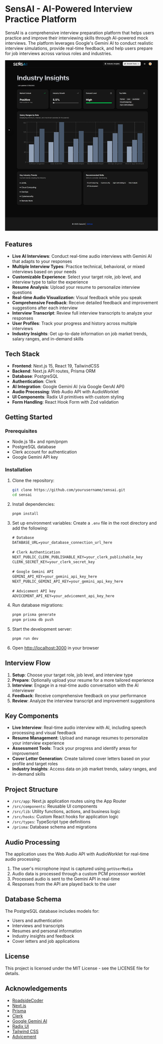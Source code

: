 # SensAI - AI-Powered Interview Practice Platform

SensAI is a comprehensive interview preparation platform that helps users practice and improve their interviewing skills through AI-powered mock interviews. The platform leverages Google's Gemini AI to conduct realistic interview simulations, provide real-time feedback, and help users prepare for job interviews across various roles and industries.

![SensAI Dashboard](/public/dashboard_screenshot.jpeg)

## Features

- **Live AI Interviews**: Conduct real-time audio interviews with Gemini AI that adapts to your responses
- **Multiple Interview Types**: Practice technical, behavioral, or mixed interviews based on your needs
- **Customizable Experience**: Select your target role, job level, and interview type to tailor the experience
- **Resume Analysis**: Upload your resume to personalize interview questions
- **Real-time Audio Visualization**: Visual feedback while you speak
- **Comprehensive Feedback**: Receive detailed feedback and improvement suggestions after each interview
- **Interview Transcript**: Review full interview transcripts to analyze your responses
- **User Profiles**: Track your progress and history across multiple interviews
- **Industry Insights**: Get up-to-date information on job market trends, salary ranges, and in-demand skills

## Tech Stack

- **Frontend**: Next.js 15, React 19, TailwindCSS
- **Backend**: Next.js API routes, Prisma ORM
- **Database**: PostgreSQL
- **Authentication**: Clerk
- **AI Integration**: Google Gemini AI (via Google GenAI API)
- **Audio Processing**: Web Audio API with AudioWorklet
- **UI Components**: Radix UI primitives with custom styling
- **Form Handling**: React Hook Form with Zod validation

## Getting Started

### Prerequisites

- Node.js 18+ and npm/pnpm
- PostgreSQL database
- Clerk account for authentication
- Google Gemini API key

### Installation

1. Clone the repository:

   ```bash
   git clone https://github.com/yourusername/sensai.git
   cd sensai
   ```

2. Install dependencies:

   ```bash
   pnpm install
   ```

3. Set up environment variables:
   Create a `.env` file in the root directory and add the following:

   ```
   # Database
   DATABASE_URL=your_database_connection_url_here

   # Clerk Authentication
   NEXT_PUBLIC_CLERK_PUBLISHABLE_KEY=your_clerk_publishable_key
   CLERK_SECRET_KEY=your_clerk_secret_key

   # Google Gemini API
   GEMINI_API_KEY=your_gemini_api_key_here
   NEXT_PUBLIC_GEMINI_API_KEY=your_gemini_api_key_here

   # Advicement API key
   ADVICEMENT_API_KEY=your_advicement_api_key_here
   ```

4. Run database migrations:

   ```bash
   pnpm prisma generate
   pnpm prisma db push
   ```

5. Start the development server:

   ```bash
   pnpm run dev
   ```

6. Open [http://localhost:3000](http://localhost:3000) in your browser

## Interview Flow

1. **Setup**: Choose your target role, job level, and interview type
2. **Prepare**: Optionally upload your resume for a more tailored experience
3. **Interview**: Engage in a real-time audio conversation with the AI interviewer
4. **Feedback**: Receive comprehensive feedback on your performance
5. **Review**: Analyze the interview transcript and improvement suggestions

## Key Components

- **Live Interview**: Real-time audio interview with AI, including speech processing and visual feedback
- **Resume Management**: Upload and manage resumes to personalize your interview experience
- **Assessment Tools**: Track your progress and identify areas for improvement
- **Cover Letter Generation**: Create tailored cover letters based on your profile and target roles
- **Industry Insights**: Access data on job market trends, salary ranges, and in-demand skills

## Project Structure

- `/src/app`: Next.js application routes using the App Router
- `/src/components`: Reusable UI components
- `/src/lib`: Utility functions, actions, and business logic
- `/src/hooks`: Custom React hooks for application logic
- `/src/types`: TypeScript type definitions
- `/prisma`: Database schema and migrations

## Audio Processing

The application uses the Web Audio API with AudioWorklet for real-time audio processing:

1. The user's microphone input is captured using `getUserMedia`
2. Audio data is processed through a custom PCM processor worklet
3. Processed audio is sent to the Gemini API in real-time
4. Responses from the API are played back to the user

## Database Schema

The PostgreSQL database includes models for:

- Users and authentication
- Interviews and transcripts
- Resumes and personal information
- Industry insights and feedback
- Cover letters and job applications

## License

This project is licensed under the MIT License - see the LICENSE file for details.

## Acknowledgements

- [RoadsideCoder](https://www.youtube.com/@RoadsideCoder)
- [Next.js](https://nextjs.org/)
- [Prisma](https://prisma.io/)
- [Clerk](https://clerk.dev/)
- [Google Gemini AI](https://ai.google.dev/)
- [Radix UI](https://www.radix-ui.com/)
- [Tailwind CSS](https://tailwindcss.com/)
- [Advicement](https://advicement.io/)
